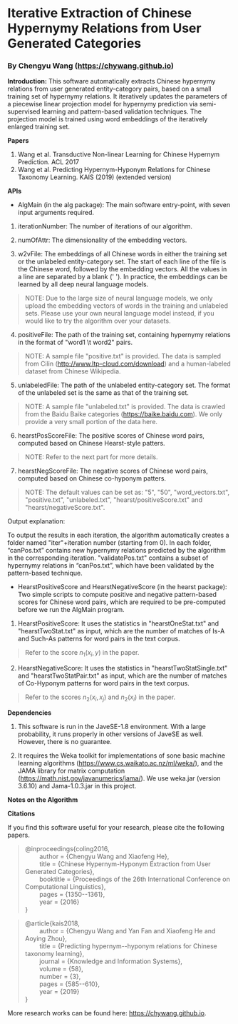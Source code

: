 # Iterative Extraction of Chinese Hypernymy Relations from User Generated Categories

### By Chengyu Wang (https://chywang.github.io)

**Introduction:** This software automatically extracts Chinese hypernymy relations from user generated entity-category pairs, based on a small training set of hypernymy relations. It iteratively updates the parameters of a piecewise linear projection model for hypernymy prediction via semi-supervised learning and pattern-based validation techniques. The projection model is trained using word embeddings of the iteratively enlarged training set.

**Papers** 
1. Wang et al. Transductive Non-linear Learning for Chinese Hypernym Prediction. ACL 2017
2. Wang et al. Predicting Hypernym-Hyponym Relations for Chinese Taxonomy Learning. KAIS (2019) (extended version)


**APIs**

+ AlgMain (in the alg package): The main software entry-point, with seven input arguments required.

1. iterationNumber: The number of iterations of our algorithm.

2. numOfAttr: The dimensionality of the embedding vectors.

3. w2vFile: The embeddings of all Chinese words in either the training set or the unlabeled entity-category set. The start of each line of the file is the Chinese word, followed by the embedding vectors. All the values in a line are separated by a blank (' '). In practice, the embeddings can be learned by all deep neural language models.

> NOTE: Due to the large size of neural language models, we only upload the embedding vectors of words in the training and unlabeled sets. Please use your own neural language model instead, if you would like to try the algorithm over your datasets.

4. positiveFile: The path of the training set, containing hypernymy relations in the format of "word1 \t word2" pairs. 

> NOTE: A sample file "positive.txt" is provided. The data is sampled from Cilin (http://www.ltp-cloud.com/download) and a human-labeled dataset from Chinese Wikipedia.

5. unlabeledFile: The path of the unlabeled entity-category set. The format of the unlabeled set is the same as that of the training set.

> NOTE: A sample file "unlabeled.txt" is provided. The data is crawled from the Baidu Baike categories (https://baike.baidu.com). We only provide a very small portion of the data here.

6. hearstPosScoreFile: The positive scores of Chinese word pairs, computed based on Chinese Hearst-style patters.

> NOTE: Refer to the next part for more details.

7. hearstNegScoreFile: The negative scores of Chinese word pairs, computed based on Chinese co-hyponym patters.

> NOTE: The default values can be set as: "5", "50", "word_vectors.txt", "positive.txt", "unlabeled.txt", "hearst/positiveScore.txt" and "hearst/negativeScore.txt".

Output explanation:

To output the results in each iteration, the algorithm automatically creates a folder named "iter"+iteration number (starting from 0). In each folder, “canPos.txt” contains new hypernymy relations predicted by the algorithm in the corresponding iteration. "validatePos.txt" contains a subset of hypernymy relations in “canPos.txt”, which have been validated by the pattern-based technique.

+ HearstPositiveScore and HearstNegativeScore (in the hearst package): Two simple scripts to compute positive and negative pattern-based scores for Chinese word pairs, which are required to be pre-computed before we run the AlgMain program.

1. HearstPositiveScore: It uses the statistics in "hearstOneStat.txt" and "hearstTwoStat.txt" as input, which are the number of matches of Is-A and Such-As patterns for word pairs in the text corpus.

> Refer to the score $n_1(x_i, y)$ in the paper.

2. HearstNegativeScore:  It uses the statistics in "hearstTwoStatSingle.txt" and "hearstTwoStatPair.txt" as input, which are the number of matches of Co-Hyponym patterns for word pairs in the text corpus.

> Refer to the scores $n_2(x_i, x_j)$ and $n_2(x_i)$ in the paper.

**Dependencies**

1. This software is run in the JaveSE-1.8 environment. With a large probability, it runs properly in other versions of JaveSE as well. However, there is no guarantee.

2. It requires the Weka toolkit for implementations of sone basic machine learning algorithms (https://www.cs.waikato.ac.nz/ml/weka/), and the JAMA library for matrix computation (https://math.nist.gov/javanumerics/jama/). We use weka.jar (version 3.6.10) and Jama-1.0.3.jar in this project.


**Notes on the Algorithm** 


**Citations**

If you find this software useful for your research, please cite the following papers.

> @inproceedings{coling2016,<br/>
&emsp;&emsp; author    = {Chengyu Wang and Xiaofeng He},<br/>
&emsp;&emsp; title     = {Chinese Hypernym-Hyponym Extraction from User Generated Categories},<br/>
&emsp;&emsp; booktitle = {Proceedings of the 26th International Conference on Computational Linguistics},<br/>
&emsp;&emsp; pages     = {1350--1361},<br/>
&emsp;&emsp; year      = {2016}<br/>
}

> @article{kais2018,<br/>
&emsp;&emsp; author    = {Chengyu Wang and Yan Fan and Xiaofeng He and Aoying Zhou},<br/>
&emsp;&emsp; title     = {Predicting hypernym--hyponym relations for Chinese taxonomy learning},<br/>
&emsp;&emsp; journal   = {Knowledge and Information Systems},<br/>
&emsp;&emsp; volume    = {58},<br/>
&emsp;&emsp; number    = {3},<br/>
&emsp;&emsp; pages     = {585--610},<br/>
&emsp;&emsp; year      = {2019}<br/>
}

More research works can be found here: https://chywang.github.io.





